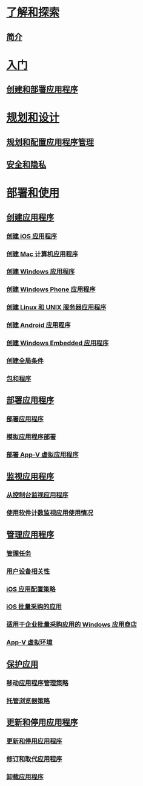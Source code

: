 # [了解和探索](understand/introduction-to-application-management.md)
## [简介](understand/introduction-to-application-management.md)

# [入门](get-started/create-and-deploy-an-application.md)
## [创建和部署应用程序](get-started/create-and-deploy-an-application.md)

# [规划和设计](plan-design/plan-for-and-configure-application-management.md)
## [规划和配置应用程序管理](plan-design/plan-for-and-configure-application-management.md)
## [安全和隐私](plan-design/security-and-privacy-for-application-management.md)

# [部署和使用](deploy-use/create-applications.md)

## [创建应用程序](deploy-use/create-applications.md)
### [创建 iOS 应用程序](get-started/creating-ios-applications.md)
### [创建 Mac 计算机应用程序](get-started/creating-mac-computer-applications.md)
### [创建 Windows 应用程序](get-started/creating-windows-applications.md)
### [创建 Windows Phone 应用程序](get-started/creating-windows-phone-applications.md)
### [创建 Linux 和 UNIX 服务器应用程序](get-started/creating-linux-and-unix-server-applications.md)
### [创建 Android 应用程序](get-started/creating-android-applications.md)
### [创建 Windows Embedded 应用程序](get-started/creating-windows-embedded-applications.md)
### [创建全局条件](deploy-use/create-global-conditions.md)
### [包和程序](deploy-use/packages-and-programs.md)

## [部署应用程序](deploy-use/deploy-applications.md)
### [部署应用程序](deploy-use/deploy-applications.md)
### [模拟应用程序部署](deploy-use/simulate-application-deployments.md)
### [部署 App-V 虚拟应用程序](get-started/deploying-app-v-virtual-applications.md)

## [监视应用程序](deploy-use/monitor-applications-from-the-console.md)
### [从控制台监视应用程序](deploy-use/monitor-applications-from-the-console.md)
### [使用软件计数监视应用使用情况](deploy-use/monitor-app-usage-with-software-metering.md)

## [管理应用程序](deploy-use/management-tasks-applications.md)
### [管理任务](deploy-use/management-tasks-applications.md)
### [用户设备相关性](deploy-use/link-users-and-devices-with-user-device-affinity.md)
### [iOS 应用配置策略](deploy-use/configure-ios-apps-with-app-configuration-policies.md)
### [iOS 批量采购的应用](deploy-use/manage-volume-purchased-ios-apps.md)
### [适用于企业批量采购应用的 Windows 应用商店](deploy-use/manage-apps-from-the-windows-store-for-business.md)
### [App-V 虚拟环境](deploy-use/create-app-v-virtual-environments.md)

## [保护应用](deploy-use/protect-apps-using-mam-policies.md)
### [移动应用程序管理策略](deploy-use/protect-apps-using-mam-policies.md)
### [托管浏览器策略](deploy-use/manage-internet-access-using-managed-browser-policies.md)

## [更新和停用应用程序](deploy-use/update-and-retire-applications.md)
### [更新和停用应用程序](deploy-use/update-and-retire-applications.md)
### [修订和取代应用程序](deploy-use/revise-and-supersede-applications.md)
### [卸载应用程序](deploy-use/uninstall-applications.md)






<!--HONumber=Nov16_HO1-->


